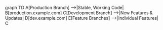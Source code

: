 graph TD
    A[Production Branch] -->|Stable, Working Code| B[production.example.com]
    C[Development Branch] -->|New Features & Updates| D[dev.example.com]
    E[Feature Branches] -->|Individual Features| C
